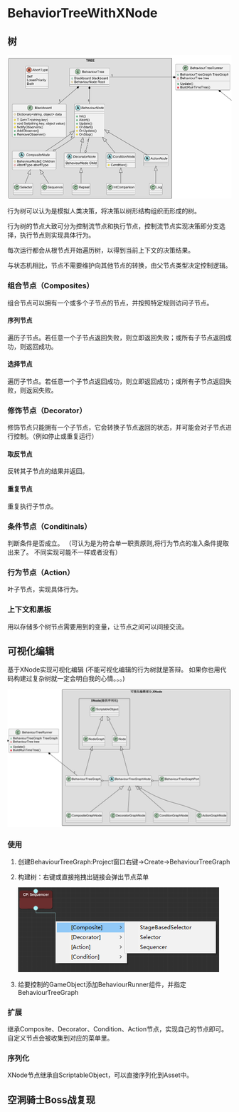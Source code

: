# BehaviorTreeWithXNode

## 树

![](Document/TreeUML.png)

行为树可以认为是模拟人类决策，将决策以树形结构组织而形成的树。

行为树的节点大致可分为控制流节点和执行节点，控制流节点实现决策即分支选择，执行节点则实现具体行为。

每次运行都会从根节点开始遍历树，以得到当前上下文的决策结果。

与状态机相比，节点不需要维护向其他节点的转换，由父节点类型决定控制逻辑。

### 组合节点（Composites）
组合节点可以拥有一个或多个子节点的节点，并按照特定规则访问子节点。
#### 序列节点
遍历子节点。若任意一个子节点返回失败，则立即返回失败；或所有子节点返回成功，则返回成功。
#### 选择节点
遍历子节点。若任意一个子节点返回成功，则立即返回成功；或所有子节点返回失败，则返回失败。
### 修饰节点（Decorator）
修饰节点只能拥有一个子节点，它会转换子节点返回的状态，并可能会对子节点进行控制。（例如停止或重复运行）
#### 取反节点
反转其子节点的结果并返回。
#### 重复节点
重复执行子节点。
### 条件节点（Conditinals）
判断条件是否成立。   （可认为是为符合单一职责原则,将行为节点的准入条件提取出来了。  不同实现可能不一样或者没有）
### 行为节点（Action）
叶子节点，实现具体行为。

### 上下文和黑板
用以存储多个树节点需要用到的变量，让节点之间可以间接交流。


## 可视化编辑
基于XNode实现可视化编辑    (不能可视化编辑的行为树就是答辩。   如果你也用代码构建过复杂树就一定会明白我的心情。。。)

![](Document/TreeView.png)

### 使用

1. 创建BehaviourTreeGraph:Project窗口右键->Create->BehaviourTreeGraph
2. 构建树：右键或直接拖拽出链接会弹出节点菜单

   ![](Document/drag.png)

3. 给要控制的GameObject添加BehaviourRunner组件，并指定BehaviourTreeGraph

### 扩展
继承Composite、Decorator、Condition、Action节点，实现自己的节点即可。 自定义节点会被收集到对应的菜单里。

### 序列化
XNode节点继承自ScriptableObject，可以直接序列化到Asset中。


## 空洞骑士Boss战复现





